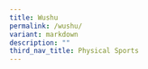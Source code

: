 ```yaml
---
title: Wushu
permalink: /wushu/
variant: markdown
description: ""
third_nav_title: Physical Sports
---
```

